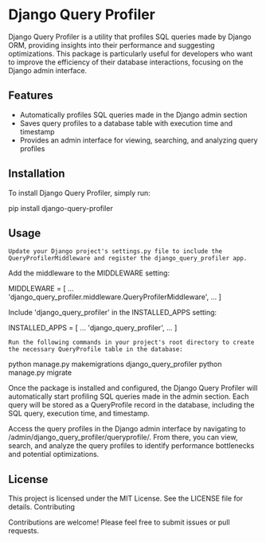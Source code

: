 # Django Query Profiler

Django Query Profiler is a utility that profiles SQL queries made by Django ORM, providing insights into their performance and suggesting optimizations. This package is particularly useful for developers who want to improve the efficiency of their database interactions, focusing on the Django admin interface.

## Features

- Automatically profiles SQL queries made in the Django admin section
- Saves query profiles to a database table with execution time and timestamp
- Provides an admin interface for viewing, searching, and analyzing query profiles

## Installation

To install Django Query Profiler, simply run:


pip install django-query-profiler


## Usage

    Update your Django project's settings.py file to include the QueryProfilerMiddleware and register the django_query_profiler app.

Add the middleware to the MIDDLEWARE setting:


MIDDLEWARE = [
    ...
    'django_query_profiler.middleware.QueryProfilerMiddleware',
    ...
]

Include 'django_query_profiler' in the INSTALLED_APPS setting:


INSTALLED_APPS = [
    ...
    'django_query_profiler',
    ...
]

    Run the following commands in your project's root directory to create the necessary QueryProfile table in the database:


python manage.py makemigrations django_query_profiler
python manage.py migrate

Once the package is installed and configured, the Django Query Profiler will automatically start profiling SQL queries made in the admin section. Each query will be stored as a QueryProfile record in the database, including the SQL query, execution time, and timestamp.

Access the query profiles in the Django admin interface by navigating to /admin/django_query_profiler/queryprofile/. From there, you can view, search, and analyze the query profiles to identify performance bottlenecks and potential optimizations.

## License

This project is licensed under the MIT License. See the LICENSE file for details.
Contributing

Contributions are welcome! Please feel free to submit issues or pull requests.